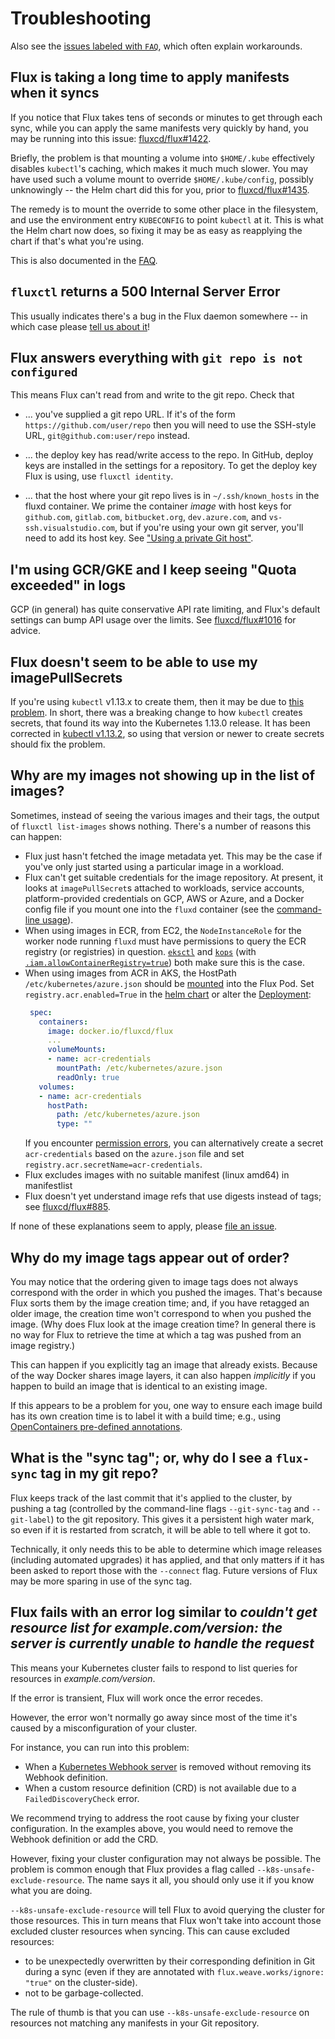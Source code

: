 # Troubleshooting

Also see the [issues labeled with
`FAQ`](https://github.com/fluxcd/flux/labels/FAQ), which often
explain workarounds.

## Flux is taking a long time to apply manifests when it syncs

If you notice that Flux takes tens of seconds or minutes to get
through each sync, while you can apply the same manifests very quickly
by hand, you may be running into this issue:
[fluxcd/flux#1422](https://github.com/fluxcd/flux/issues/1422).

Briefly, the problem is that mounting a volume into `$HOME/.kube`
effectively disables `kubectl`'s caching, which makes it much much
slower. You may have used such a volume mount to override
`$HOME/.kube/config`, possibly unknowingly -- the Helm chart did this
for you, prior to
[fluxcd/flux#1435](https://github.com/fluxcd/flux/pull/1435).

The remedy is to mount the override to some other place in the
filesystem, and use the environment entry `KUBECONFIG` to point
`kubectl` at it. This is what the Helm chart now does, so fixing it
may be as easy as reapplying the chart if that's what you're using.

This is also documented in the
[FAQ](./faq.md).

## `fluxctl` returns a 500 Internal Server Error

This usually indicates there's a bug in the Flux daemon somewhere -- in which case please [tell us about it](https://github.com/fluxcd/flux/issues/new)!

## Flux answers everything with `git repo is not configured`

This means Flux can't read from and write to the git repo. Check that

 - ... you've supplied a git repo URL. If it's of the form
   `https://github.com/user/repo` then you will need to use the
   SSH-style URL, `git@github.com:user/repo` instead.

 - ... the deploy key has read/write access to the repo. In
   GitHub, deploy keys are installed in the settings for a
   repository. To get the deploy key Flux is using, use `fluxctl
   identity`.

 - ... that the host where your git repo lives is in
   `~/.ssh/known_hosts` in the fluxd container. We prime the container
   _image_ with host keys for `github.com`, `gitlab.com`, `bitbucket.org`, `dev.azure.com`, and `vs-ssh.visualstudio.com`, but if you're using your own git server, you'll
   need to add its host key. See ["Using a private Git host"](./guides/use-private-git-host.md).

## I'm using GCR/GKE and I keep seeing "Quota exceeded" in logs

GCP (in general) has quite conservative API rate limiting, and Flux's
default settings can bump API usage over the limits. See
[fluxcd/flux#1016](https://github.com/fluxcd/flux/issues/1016)
for advice.

## Flux doesn't seem to be able to use my imagePullSecrets

If you're using `kubectl` v1.13.x to create them, then it may be due
to [this problem](https://github.com/fluxcd/flux/issues/1596). In
short, there was a breaking change to how `kubectl` creates secrets,
that found its way into the Kubernetes 1.13.0 release. It has been
corrected in [kubectl
v1.13.2](https://github.com/kubernetes/kubernetes/blob/master/CHANGELOG/CHANGELOG-1.13.md#changelog-since-v1131),
so using that version or newer to create secrets should fix the
problem.

## Why are my images not showing up in the list of images?

Sometimes, instead of seeing the various images and their tags, the
output of `fluxctl list-images` shows nothing. There's a number of
reasons this can happen:

 - Flux just hasn't fetched the image metadata yet. This may be the case
   if you've only just started using a particular image in a workload.
 - Flux can't get suitable credentials for the image repository. At
   present, it looks at `imagePullSecret`s attached to workloads,
   service accounts, platform-provided credentials on GCP, AWS or Azure, and
   a Docker config file if you mount one into the `fluxd` container (see
   the [command-line usage](references/daemon.md)).
 - When using images in ECR, from EC2, the `NodeInstanceRole` for the
   worker node running `fluxd` must have permissions to query the ECR
   registry (or registries) in
   question. [`eksctl`](https://github.com/weaveworks/eksctl) and
   [`kops`](https://github.com/kubernetes/kops) (with
   [`.iam.allowContainerRegistry=true`](https://github.com/kubernetes/kops/blob/master/docs/iam_roles.md#iam-roles))
   both make sure this is the case.
 - When using images from ACR in AKS, the HostPath `/etc/kubernetes/azure.json`
   should be [mounted](https://kubernetes.io/docs/concepts/storage/volumes/) into the Flux Pod.
   Set `registry.acr.enabled=True` in the [helm chart](https://github.com/fluxcd/flux/blob/master/chart/flux/README.md#)
   or alter the [Deployment](https://github.com/fluxcd/flux/blob/master/deploy/flux-deployment.yaml):
   ```yaml
    spec:
      containers:
        image: docker.io/fluxcd/flux
        ...
        volumeMounts:
        - name: acr-credentials
          mountPath: /etc/kubernetes/azure.json
          readOnly: true
      volumes:
      - name: acr-credentials
        hostPath:
          path: /etc/kubernetes/azure.json
          type: ""
   ```
   If you encounter [permission errors](https://github.com/Azure/AKS/issues/729), 
   you can alternatively create a secret `acr-credentials` based on the
   `azure.json` file and set `registry.acr.secretName=acr-credentials`.
 - Flux excludes images with no suitable manifest (linux amd64) in manifestlist
 - Flux doesn't yet understand image refs that use digests instead of
   tags; see
   [fluxcd/flux#885](https://github.com/fluxcd/flux/issues/885).

If none of these explanations seem to apply, please
[file an issue](https://github.com/fluxcd/flux/issues/new).

## Why do my image tags appear out of order?

You may notice that the ordering given to image tags does not always
correspond with the order in which you pushed the images. That's
because Flux sorts them by the image creation time; and, if you have
retagged an older image, the creation time won't correspond to when
you pushed the image. (Why does Flux look at the image creation time?
In general there is no way for Flux to retrieve the time at which a
tag was pushed from an image registry.)

This can happen if you explicitly tag an image that already
exists. Because of the way Docker shares image layers, it can also
happen _implicitly_ if you happen to build an image that is identical
to an existing image.

If this appears to be a problem for you, one way to ensure each image
build has its own creation time is to label it with a build time;
e.g., using
[OpenContainers pre-defined annotations](https://github.com/opencontainers/image-spec/blob/master/annotations.md).

## What is the "sync tag"; or, why do I see a `flux-sync` tag in my git repo?

Flux keeps track of the last commit that it's applied to the cluster,
by pushing a tag (controlled by the command-line flags
`--git-sync-tag` and `--git-label`) to the git repository. This gives
it a persistent high water mark, so even if it is restarted from
scratch, it will be able to tell where it got to.

Technically, it only needs this to be able to determine which image
releases (including automated upgrades) it has applied, and that only
matters if it has been asked to report those with the `--connect`
flag. Future versions of Flux may be more sparing in use of the sync
tag.

## Flux fails with an error log similar to _couldn't get resource list for example.com/version: the server is currently unable to handle the request_

This means your Kubernetes cluster fails to respond to list queries
for resources in _example.com/version_.

If the error is transient, Flux will work once the error recedes.

However, the error won't normally go away since most of the time it's caused by 
a misconfiguration of your cluster.

For instance, you can run into this problem:
  * When a
    [Kubernetes Webhook server](https://kubernetes.io/docs/reference/access-authn-authz/extensible-admission-controllers/)
    is removed without removing its Webhook definition.
  * When a custom resource definition (CRD) is not available due to
    a `FailedDiscoveryCheck` error.
 
We recommend trying to address the root cause by fixing your cluster
configuration. In the examples above, you would need to remove the Webhook
definition or add the CRD.

However, fixing your cluster configuration may not always be possible. The
problem is common enough that Flux provides a flag called
`--k8s-unsafe-exclude-resource`. The name says it all, you should only use it
if you know what you are doing.

`--k8s-unsafe-exclude-resource` will tell Flux to avoid querying the cluster
for those resources. This in turn means that Flux won't take into account those
excluded cluster resources when syncing. This can cause excluded resources:
  * to be unexpectedly overwritten by their corresponding definition in
    Git during a sync (even if they are annotated with
    `flux.weave.works/ignore: "true"` on the cluster-side).
  * not to be garbage-collected.

The rule of thumb is that you can use `--k8s-unsafe-exclude-resource` on
resources not matching any manifests in your Git repository. 
 
